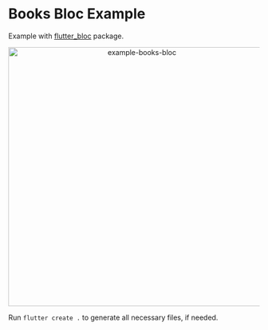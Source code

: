 # Books Bloc Example

Example with [flutter_bloc](https://pub.dev/packages/flutter_bloc) package.

<p align="center">
<img src="https://raw.githubusercontent.com/slovnicki/beamer/master/examples/books_bloc/example-books-bloc.gif" alt="example-books-bloc" width="520">

Run `flutter create .` to generate all necessary files, if needed.
